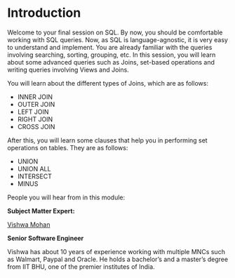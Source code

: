 ﻿# Introduction

Welcome to your final session on SQL. By now, you should be comfortable working with SQL queries. Now, as SQL is language-agnostic, it is very easy to understand and implement. You are already familiar with the queries involving searching, sorting, grouping, etc. In this session, you will learn about some advanced queries such as Joins, set-based operations and writing queries involving Views and Joins.

You will learn about the different types of Joins, which are as follows:

- INNER JOIN
- OUTER JOIN
- LEFT JOIN
- RIGHT JOIN
- CROSS JOIN

After this, you will learn some clauses that help you in performing set operations on tables. They are as follows:

- UNION
- UNION ALL
- INTERSECT
- MINUS

People you will hear from in this module:

**Subject Matter Expert:**

[Vishwa Mohan](https://www.linkedin.com/in/vishwa-mohan/)

**Senior Software Engineer**

Vishwa has about 10 years of experience working with multiple MNCs such as Walmart, Paypal and Oracle. He holds a bachelor’s and a master’s degree from IIT BHU, one of the premier institutes of India.
